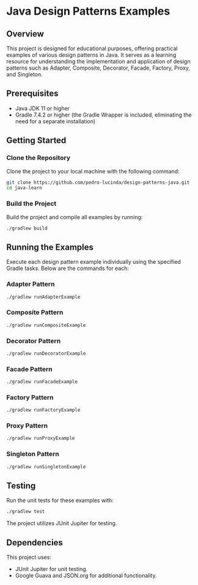 # Java Design Patterns Examples

## Overview

This project is designed for educational purposes, offering practical examples of various design patterns in Java. It serves as a learning resource for understanding the implementation and application of design patterns such as Adapter, Composite, Decorator, Facade, Factory, Proxy, and Singleton.

## Prerequisites

- Java JDK 11 or higher
- Gradle 7.4.2 or higher (the Gradle Wrapper is included, eliminating the need for a separate installation)

## Getting Started

### Clone the Repository

Clone the project to your local machine with the following command:

```bash
git clone https://github.com/pedro-lucinda/design-patterns-java.git
cd java-learn
```

### Build the Project

Build the project and compile all examples by running:

```bash
./gradlew build
```

## Running the Examples

Execute each design pattern example individually using the specified Gradle tasks. Below are the commands for each:

### Adapter Pattern

```bash
./gradlew runAdapterExample
```

### Composite Pattern

```bash
./gradlew runCompositeExample
```

### Decorator Pattern

```bash
./gradlew runDecoratorExample
```

### Facade Pattern

```bash
./gradlew runFacadeExample
```

### Factory Pattern

```bash
./gradlew runFactoryExample
```

### Proxy Pattern

```bash
./gradlew runProxyExample
```

### Singleton Pattern

```bash
./gradlew runSingletonExample
```

## Testing

Run the unit tests for these examples with:

```bash
./gradlew test
```

The project utilizes JUnit Jupiter for testing.

## Dependencies

This project uses:

- JUnit Jupiter for unit testing.
- Google Guava and JSON.org for additional functionality.


